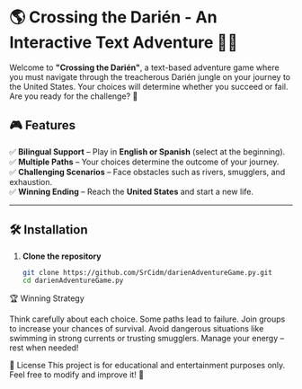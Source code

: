 # 🌎 Crossing the Darién - An Interactive Text Adventure 🌿🌊

Welcome to **"Crossing the Darién"**, a text-based adventure game where you must navigate through the treacherous Darién jungle on your journey to the United States. Your choices will determine whether you succeed or fail. Are you ready for the challenge? 🚀

## 🎮 Features
✅ **Bilingual Support** – Play in **English or Spanish** (select at the beginning).  
✅ **Multiple Paths** – Your choices determine the outcome of your journey.  
✅ **Challenging Scenarios** – Face obstacles such as rivers, smugglers, and exhaustion.  
✅ **Winning Ending** – Reach the **United States** and start a new life.  

---

## 🛠 Installation

1. **Clone the repository**
   ```sh
   git clone https://github.com/SrCidm/darienAdventureGame.py.git
   cd darienAdventureGame.py

🏆 Winning Strategy

Think carefully about each choice. Some paths lead to failure.
Join groups to increase your chances of survival.
Avoid dangerous situations like swimming in strong currents or trusting smugglers.
Manage your energy – rest when needed!

📜 License
This project is for educational and entertainment purposes only. Feel free to modify and improve it! 🚀

